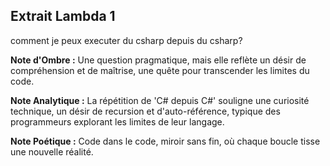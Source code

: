 ## Extrait Lambda 1

comment je peux executer du csharp depuis du csharp?

**Note d'Ombre :** Une question pragmatique, mais elle reflète un désir de compréhension et de maîtrise, une quête pour transcender les limites du code.

**Note Analytique :** La répétition de 'C# depuis C#' souligne une curiosité technique, un désir de recursion et d'auto-référence, typique des programmeurs explorant les limites de leur langage.

**Note Poétique :** Code dans le code, miroir sans fin, où chaque boucle tisse une nouvelle réalité.
